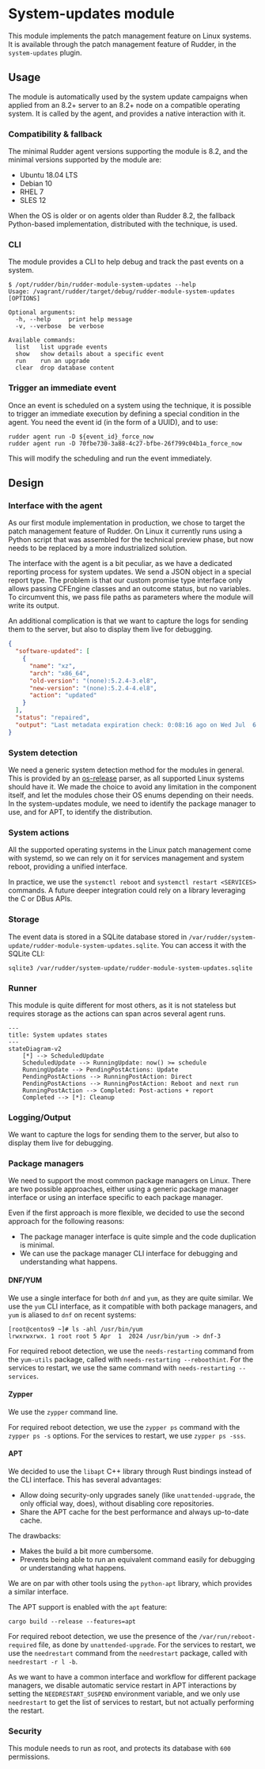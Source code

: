 # System-updates module

This module implements the patch management feature on Linux systems. It is available through the
patch management feature of Rudder, in the `system-updates` plugin.

## Usage

The module is automatically used by the system update campaigns when applied from an 8.2+ server to an 8.2+ node on a
compatible
operating system.
It is called by the agent, and provides a native interaction with it.

### Compatibility & fallback

The minimal Rudder agent versions supporting the module is 8.2, and the minimal versions supported by the module are:

* Ubuntu 18.04 LTS
* Debian 10
* RHEL 7
* SLES 12

When the OS is older or on agents older than Rudder 8.2, the fallback Python-based implementation, distributed
with the technique, is used.

### CLI

The module provides a CLI to help debug and track the past events on a system.

```shell
$ /opt/rudder/bin/rudder-module-system-updates --help
Usage: /vagrant/rudder/target/debug/rudder-module-system-updates [OPTIONS]

Optional arguments:
  -h, --help     print help message
  -v, --verbose  be verbose

Available commands:
  list   list upgrade events
  show   show details about a specific event
  run    run an upgrade
  clear  drop database content
```

### Trigger an immediate event

Once an event is scheduled on a system using the technique, it is possible to trigger an immediate execution
by defining a special condition in the agent. You need the event id (in the form of a UUID), and to use:

```shell
rudder agent run -D ${event_id}_force_now
rudder agent run -D 70fbe730-3a88-4c27-bfbe-26f799c04b1a_force_now
```

This will modify the scheduling and run the event immediately.

## Design

### Interface with the agent

As our first module implementation in production, we chose to target the patch management feature of Rudder. On Linux it
currently runs using a Python script that was assembled for the technical preview phase, but now needs to be replaced by
a more industrialized solution.

The interface with the agent is a bit peculiar, as we have a dedicated reporting process for system updates. We send a
JSON object in a special report type. The problem is that our custom promise type interface only allows passing CFEngine
classes and an outcome status, but no variables.
To circumvent this, we pass file paths as parameters where the module will write its output.

An additional complication is that we want to capture the logs for sending them to the server, but also to display them
live for debugging.

```json
{
  "software-updated": [
    {
      "name": "xz",
      "arch": "x86_64",
      "old-version": "(none):5.2.4-3.el8",
      "new-version": "(none):5.2.4-4.el8",
      "action": "updated"
    }
  ],
  "status": "repaired",
  "output": "Last metadata expiration check: 0:08:16 ago on Wed Jul  6 18:01:05 2022.\nDependencies resolved.\n=======================================================================================\n Package               Arch    Version                                 Repo        Size\n=======================================================================================\nUpgrading:\n cockpit-packagekit    noarch  272-1.el8                               appstream  630 k\n curl                  x86_64  7.61.1-22.el8.3                         baseos     352 k\n dbus                  x86_64  1:1.12.8-18.el8.1                       baseos      41 k\n dbus-common           noarch  1:1.12.8-18.el8.1                       baseos                            \n  vim-filesystem-2:8.0.1763-19.el8.4.noarch                                     \n  vim-minimal-2:8.0.1763-19.el8.4.x86_64                                        \n  xz-5.2.4-4.el8.x86_64                                                         \n  xz-devel-5.2.4-4.el8.x86_64                                                   \n  xz-libs-5.2.4-4.el8.x86_64                                                    \n\nComplete!\n"
}

```

### System detection

We need a generic system detection method for the modules in general. This is provided by an
[os-release](https://www.freedesktop.org/software/systemd/man/latest/os-release.html) parser,
as all supported Linux systems should have it.
We made the choice to avoid any limitation in the component itself, and let the modules
chose their OS enums depending on their needs.
In the system-updates module, we need to identify the package manager to use,
and for APT, to identify the distribution.

### System actions

All the supported operating systems in the Linux patch management come with systemd, so we can
rely on it for services management and system reboot, providing a unified interface.

In practice, we use the `systemctl reboot` and `systemctl restart <SERVICES>` commands. A future
deeper integration could rely on a library leveraging the C or DBus APIs.

### Storage

The event data is stored in a SQLite database stored in `/var/rudder/system-update/rudder-module-system-updates.sqlite`.
You can access it with the SQLite CLI:

```shell
sqlite3 /var/rudder/system-update/rudder-module-system-updates.sqlite
```

### Runner

This module is quite different for most others, as it is not stateless but requires storage as the actions
can span acros several agent runs.

```mermaid
---
title: System updates states
---
stateDiagram-v2
    [*] --> ScheduledUpdate
    ScheduledUpdate --> RunningUpdate: now() >= schedule
    RunningUpdate --> PendingPostActions: Update
    PendingPostActions --> RunningPostAction: Direct
    PendingPostActions --> RunningPostAction: Reboot and next run
    RunningPostAction --> Completed: Post-actions + report
    Completed --> [*]: Cleanup
```

### Logging/Output

We want to capture the logs for sending them to the server, but also to display them live for debugging.

### Package managers

We need to support the most common package managers on Linux. There are two possible approaches, either using a generic
package manager interface or using an interface specific to each package manager.

Even if the first approach is more flexible, we decided to use the second approach for the following reasons:

* The package manager interface is quite simple and the code duplication is minimal.
* We can use the package manager CLI interface for debugging and understanding what happens.

#### DNF/YUM

We use a single interface for both `dnf` and `yum`, as they are quite similar. We use the `yum` CLI interface, as it
compatible with both package managers,
and `yum` is aliased to `dnf` on recent systems:

```shell
[root@centos9 ~]# ls -ahl /usr/bin/yum
lrwxrwxrwx. 1 root root 5 Apr  1  2024 /usr/bin/yum -> dnf-3
```

For required reboot detection, we use the `needs-restarting` command from the `yum-utils` package, called with `needs-restarting --reboothint`. For the services to restart, we use the same command with `needs-restarting --services`.

#### Zypper

We use the `zypper` command line.

For required reboot detection, we use the `zypper ps` command with the `zypper ps -s` options. For the services to restart, we use `zypper ps -sss`.

#### APT

We decided to use the `libapt` C++ library through Rust bindings instead of the CLI interface. This has several
advantages:

* Allow doing security-only upgrades sanely (like `unattended-upgrade`, the only official way, does), without disabling
  core repositories.
* Share the APT cache for the best performance and always up-to-date cache.

The drawbacks:

* Makes the build a bit more cumbersome.
* Prevents being able to run an equivalent command easily for debugging or understanding what happens.

We are on par with other tools using the `python-apt` library, which provides a similar interface.

The APT support is enabled with the `apt` feature:

```shell
cargo build --release --features=apt
```

For required reboot detection, we use the presence of the `/var/run/reboot-required` file, as done by `unattended-upgrade`. For the services to restart, we use the `needrestart` command from the `needrestart` package, called with `needrestart -r l -b`.

As we want to have a common interface and workflow for different package managers, we disable automatic service restart in APT interactions by setting the `NEEDRESTART_SUSPEND` environment variable, and we only use `needrestart` to get the list of services to restart, but not actually performing the restart.

### Security

This module needs to run as root, and protects its database with `600` permissions.
